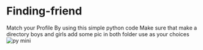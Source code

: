# Finding-friend 
Match your Profile By using this simple python code
Make sure that make a directory boys and girls add some pic in both folder use as your choices
![py mini](https://user-images.githubusercontent.com/92312713/145973958-c7aba1df-29a9-4253-b742-bc5bcfc8ac82.jpeg)

